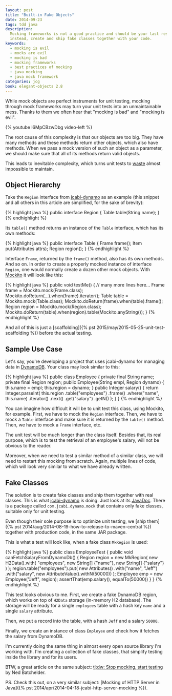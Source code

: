 ```yaml
---
layout: post
title: "Built-in Fake Objects"
date: 2014-09-23
tags: tdd java
description:
  Mocking frameworks is not a good practice and should be your last resort;
  instead, create and ship fake classes together with your code.
keywords:
  - mocking is evil
  - mocks are evil
  - mocking is bad
  - mocking frameworks
  - best practices of mocking
  - java mocking
  - java mock framework
categories: jcg
book: elegant-objects 2.8
---
```


While mock objects are perfect instruments for unit testing,
mocking through mock frameworks may turn your unit tests into
an unmaintainable mess. Thanks to them we often hear that
"mocking is bad" and "mocking is evil".

{% youtube l6MpCBzwDbg video-left %}

The root cause of this complexity is that our objects
are too big. They have many methods and these methods
return other objects, which also have methods. When we pass
a mock version of such an object as a parameter, we should
make sure that all of its methods return valid objects.

This leads to inevitable complexity, which turns unit tests
to [waste](https://news.ycombinator.com/item?id=7353767)
almost impossible to maintain.

<!--more-->

## Object Hierarchy

Take the `Region` interface from [jcabi-dynamo](http://dynamo.jcabi.com) as an example
(this snippet and all others in this article are simplified, for the
sake of brevity):

{% highlight java %}
public interface Region {
  Table table(String name);
}
{% endhighlight %}

Its `table()` method returns an instance of the `Table` interface, which
has its own methods:

{% highlight java %}
public interface Table {
  Frame frame();
  Item put(Attributes attrs);
  Region region();
}
{% endhighlight %}

Interface `Frame`, returned by the `frame()` method, also has its
own methods. And so on.
In order to create a properly mocked instance of interface `Region`,
one would normally create a dozen other mock objects. With [Mockito](http://mockito.org)
it will look like this:

{% highlight java %}
public void testMe() {
  // many more lines here...
  Frame frame = Mockito.mock(Frame.class);
  Mockito.doReturn(...).when(frame).iterator();
  Table table = Mockito.mock(Table.class);
  Mockito.doReturn(frame).when(table).frame();
  Region region = Mockito.mock(Region.class);
  Mockito.doReturn(table).when(region).table(Mockito.anyString());
}
{% endhighlight %}

And all of this is just a
[scaffolding]({% pst 2015/may/2015-05-25-unit-test-scaffolding %})
before the actual testing.

## Sample Use Case

Let's say, you're developing a project that uses jcabi-dynamo for
managing data in [DynamoDB](https://aws.amazon.com/dynamodb/).
Your class may look similar to this:

{% highlight java %}
public class Employee {
  private final String name;
  private final Region region;
  public Employee(String empl, Region dynamo) {
    this.name = empl;
    this.region = dynamo;
  }
  public Integer salary() {
    return Integer.parseInt(
      this.region
        .table("employees")
        .frame()
        .where("name", this.name)
        .iterator()
        .next()
        .get("salary")
        .getN()
    );
  }
}
{% endhighlight %}

You can imagine how difficult it will be to unit test this class,
using Mockito, for example. First, we have
to mock the `Region` interface. Then, we have to mock a `Table` interface and make sure
it is returned by the `table()` method. Then, we have to mock a `Frame` interface, etc.

The unit test will be much longer than the class itself. Besides that,
its real purpose, which is to test the retrieval of an employee's salary, will not
be obvious to the reader.

Moreover, when we need to test a similar method of a similar class,
we will need to restart this mocking from scratch. Again, multiple lines of code,
which will look very similar to what we have already written.

## Fake Classes

The solution is to create fake classes and ship them
together with real classes. This is what [jcabi-dynamo](http://dynamo.jcabi.com)
is doing. Just look at its [JavaDoc](http://dynamo.jcabi.com/apidocs-0.16.1/index.html).
There is a package called `com.jcabi.dynamo.mock` that contains
only fake classes, suitable only for unit testing.

Even though their sole purpose is to optimize unit testing, we
[ship them]({% pst 2014/aug/2014-08-19-how-to-release-to-maven-central %})
together with production code, in the same JAR package.

This is what a test will look like, when a fake class `MkRegion` is used:

{% highlight java %}
public class EmployeeTest {
  public void canFetchSalaryFromDynamoDb() {
    Region region = new MkRegion(
      new H2Data().with(
        "employees", new String[] {"name"},
        new String[] {"salary"}
      )
    );
    region.table("employees").put(
      new Attributes()
        .with("name", "Jeff")
        .with("salary", new AttributeValue().withN(50000))
    );
    Employee emp = new Employee("Jeff", region);
    assertThat(emp.salary(), equalTo(50000))
  }
}
{% endhighlight %}

This test looks obvious to me. First, we create a fake DynamoDB region,
which works on top of `H2Data` storage (in-memory H2 database). The storage
will be ready for a single `employees` table with a hash key `name` and
a single `salary` attribute.

Then, we put a record into the table, with a hash `Jeff` and a salary
`50000`.

Finally, we create an instance of class `Employee` and check how it
fetches the salary from DynamoDB.

I'm currently doing the same thing in almost every open source library I'm working with.
I'm creating a collection of fake classes, that simplify testing
inside the library and for its users.

BTW, a great article on the same subject:
[tl;dw: Stop mocking, start testing](http://nedbatchelder.com/blog/201206/tldw_stop_mocking_start_testing.html)
by Ned Batchelder.

PS. Check this out, on a very similar subject:
[Mocking of HTTP Server in Java]({% pst 2014/apr/2014-04-18-jcabi-http-server-mocking %}).
